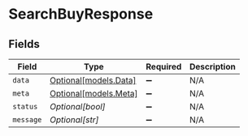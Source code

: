 # SearchBuyResponse


## Fields

| Field                                      | Type                                       | Required                                   | Description                                |
| ------------------------------------------ | ------------------------------------------ | ------------------------------------------ | ------------------------------------------ |
| `data`                                     | [Optional[models.Data]](../models/data.md) | :heavy_minus_sign:                         | N/A                                        |
| `meta`                                     | [Optional[models.Meta]](../models/meta.md) | :heavy_minus_sign:                         | N/A                                        |
| `status`                                   | *Optional[bool]*                           | :heavy_minus_sign:                         | N/A                                        |
| `message`                                  | *Optional[str]*                            | :heavy_minus_sign:                         | N/A                                        |